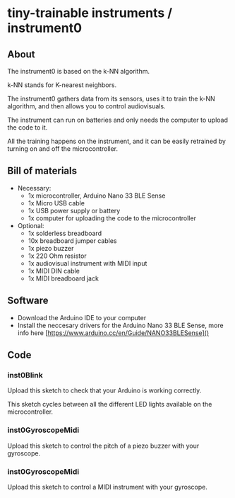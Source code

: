 # tiny-trainable instruments / instrument0

## About

The instrument0 is based on the k-NN algorithm.

k-NN stands for K-nearest neighbors.

The instrument0 gathers data from its sensors, uses it to train the k-NN algorithm, and then allows you to control audiovisuals.

The instrument can run on batteries and only needs the computer to upload the code to it.

All the training happens on the instrument, and it can be easily retrained by turning on and off the microcontroller.

## Bill of materials

* Necessary:
  * 1x microcontroller, Arduino Nano 33 BLE Sense
  * 1x Micro USB cable
  * 1x USB power supply or battery
  * 1x computer for uploading the code to the microcontroller
* Optional:
  * 1x solderless breadboard
  * 10x breadboard jumper cables
  * 1x piezo buzzer
  * 1x 220 Ohm resistor
  * 1x audiovisual instrument with MIDI input
  * 1x MIDI DIN cable
  * 1x MIDI breadboard jack

## Software

* Download the Arduino IDE to your computer
* Install the neccesary drivers for the Arduino Nano 33 BLE Sense, more info here [https://www.arduino.cc/en/Guide/NANO33BLESense]()

## Code

### inst0Blink

Upload this sketch to check that your Arduino is working correctly.

This sketch cycles between all the different LED lights available on the microcontroller.

### inst0GyroscopeMidi

Upload this sketch to control the pitch of a piezo buzzer with your gyroscope.

### inst0GyroscopeMidi

Upload this sketch to control a MIDI instrument with your gyroscope.
